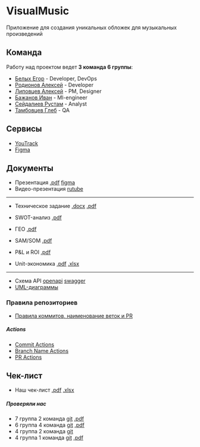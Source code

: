 # VisualMusic

Приложение для создания уникальных обложек для музыкальных произведений

## Команда

Работу над проектом ведет **3 команда 6 группы**:

- [Белых Егор](https://github.com/popipopka) - Developer, DevOps
- [Родионов Алексей](https://github.com/AlexeyRodi) - Developer
- [Липовцев Алексей](https://github.com/Kar9ker) - PM, Designer
- [Бажанов Иван](https://github.com/solarywebster) - Ml-engineer
- [Сейдалиев Рустам](https://github.com/R7TM) - Analyst
- [Тамбовцев Глеб](https://github.com/scamb1k) - QA

## Сервисы

- [YouTrack](https://visualmusic.youtrack.cloud/issues)
- [Figma](https://www.figma.com/design/5aWUQPE7DuNw9iz8Mg3eqo/Project?node-id=10-1342&p=f&t=Nelmul1gjaFkG7Ua-0)

## Документы

- Презентация [.pdf](https://github.com/VisualMusic-VSU/visualmusic/blob/main/docs/tech/slides.pdf) [figma](https://www.figma.com/slides/bBSw7iFlTYfgRwiUWLCN4F/Visual-Music?node-id=5-2&t=K5baAyLksduouTgr-0)
- Видео-презентация [rutube](https://rutube.ru/video/private/c038ac7ecf928cb17a5af9129449a83b/?p=-S6wgQMQgaTgXI3ufxKEpw&r=a)

---

- Техническое задание [.docx](https://github.com/VisualMusic-VSU/visualmusic/blob/main/docs/tech/%D1%82%D0%B7.docx) [.pdf](https://github.com/VisualMusic-VSU/visualmusic/blob/main/docs/tech/%D1%82%D0%B7.pdf)


- SWOT-анализ [.pdf](https://github.com/VisualMusic-VSU/visualmusic/blob/main/docs/business/swot.pdf)
- ГЕО [.pdf](https://github.com/VisualMusic-VSU/visualmusic/blob/main/docs/business/%D0%B3%D0%B5%D0%BE.pdf)
- SAM/SOM [.pdf](https://github.com/VisualMusic-VSU/visualmusic/blob/main/docs/business/sam_som.pdf)
- P&L и ROI [.pdf](https://github.com/VisualMusic-VSU/visualmusic/blob/main/docs/business/p%26l_roi.pdf)
- Unit-экономика [.pdf](https://github.com/VisualMusic-VSU/visualmusic/blob/main/docs/business/unit.pdf) [.xlsx](https://github.com/VisualMusic-VSU/visualmusic/blob/main/docs/business/unit.xlsx)

---

- Схема API [openapi](https://github.com/VisualMusic-VSU/visualmusic/blob/main/docs/api/openapi.yaml) [swagger](https://github.com/VisualMusic-VSU/visualmusic/blob/main/docs/api/swagger.pdf)
- [UML-диаграммы](https://github.com/VisualMusic-VSU/visualmusic/tree/main/docs/uml)

### Правила репозиториев

- [Правила коммитов, наименование веток и PR](https://github.com/VisualMusic-VSU/visualmusic/blob/main/docs/git/rules.pdf)

##### Actions

- [Commit Actions](https://github.com/VisualMusic-VSU/visualmusic/blob/main/.github/workflows/check-commit.yaml)
- [Branch Name Actions](https://github.com/VisualMusic-VSU/visualmusic/blob/main/.github/workflows/check-branch-name.yaml)
- [PR Actions](https://github.com/VisualMusic-VSU/visualmusic/blob/main/.github/workflows/check-pull-request.yaml)

## Чек-лист

- Наш чек-лист [.pdf](https://github.com/VisualMusic-VSU/visualmusic/blob/main/docs/check/check.pdf) [.xlsx](https://github.com/VisualMusic-VSU/visualmusic/blob/main/docs/business/check.xlsx)

##### Проверяли нас

- 7 группа 2 команда [git](https://github.com/orgs/ReflectAppTP) [.pdf](https://github.com/ReflectAppTP/documentation/blob/main/%D0%A7%D0%B5%D0%BA%20%D0%BB%D0%B8%D1%81%D1%82.pdf)
- 6 группа 4 команда [git](https://github.com/Mixing-Visionary) [.pdf](https://github.com/Mixing-Visionary/Docs/blob/master/CheckList/Checklist.pdf)
- 4 группа 2 команда [git](https://github.com/I-want-pizza/QWality.git)
- 4 группа 1 команда [git](https://github.com/orgs/PublicTransport2025/repositories) [.pdf](https://github.com/PublicTransport2025/Docs/blob/main/%D0%9A%D1%80%D0%BE%D1%81%D1%81-%D0%BF%D1%80%D0%BE%D0%B2%D0%B5%D1%80%D0%BA%D0%B8.pdf)
